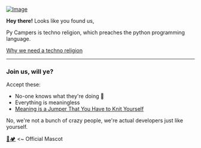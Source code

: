 [![Image](https://i.imgur.com/dbsGJaD.jpg)](https://github.com/pycampers)

__Hey there!__ Looks like you found us,

Py Campers is techno religion, which preaches the python programming language.

[Why we need a techno religion](https://www.youtube.com/watch?v=lgeyUd_piiU)



-------

### Join us, will ye?

Accept these:
- No-one knows what they're doing 🌟
- Everything is meaningless
- [Meaning is a Jumper That You Have to Knit Yourself](https://www.youtube.com/watch?v=psaCM1j9LEM&t=1s)


No, we're not a bunch of crazy people, we're actual developers just like yourself. 

[🐍🏕️](http://www.pycampers.com) <~ Official Mascot

